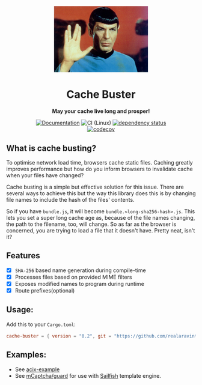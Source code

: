 <div align="center">
<img
width="250px"
  class="greetings"
  src="./examples/actix-web/static/cachable/img/Spock_vulcan-salute.png"
  alt="logo image"
/>
<h1>
  Cache Buster
</h1>
<p>
  <strong>May your cache live long and prosper!</strong>
</p>

[![Documentation](https://img.shields.io/badge/docs-master-blue)](https://realaravinth.github.io/cache-buster/cache_buster/index.html)
![CI (Linux)](<https://github.com/realaravinth/cache-buster/workflows/CI%20(Linux)/badge.svg>)
[![dependency status](https://deps.rs/repo/github/realaravinth/cache-buster/status.svg)](https://deps.rs/repo/github/realaravinth/cache-buster)
<br />
[![codecov](https://codecov.io/gh/realaravinth/cache-buster/branch/master/graph/badge.svg)](https://codecov.io/gh/realaravinth/cache-buster)

</div>

## What is cache busting?

To optimise network load time, browsers cache static files. Caching
greatly improves performance but how do you inform browsers to
invalidate cache when your files have changed?

Cache busting is a simple but effective solution for this issue. There
are several ways to achieve this but the way this library does this is
by changing file names to include the hash of the files' contents.

So if you have `bundle.js`, it will become
`bundle.<long-sha256-hash>.js`. This lets you set a super long cache age
as, because of the file names changing, the path to the filename, too,
will change. So as far as the browser is concerned, you are trying to load
a file that it doesn't have. Pretty neat, isn't it?

## Features

- [x] `SHA-256` based name generation during compile-time
- [x] Processes files based on provided MIME filters
- [x] Exposes modified names to program during runtime
- [x] Route prefixes(optional)

## Usage:

Add this to your `Cargo.toml`:

```toml
cache-buster = { version = "0.2", git = "https://github.com/realaravinth/cache-buster" }
```

## Examples:

- See [acix-example](./examples/actix-web)
- See [mCaptcha/guard](https://github.com/mCaptcha/guard) for use
  with [Sailfish](https://crates.io/crates/sailfish) template engine.
